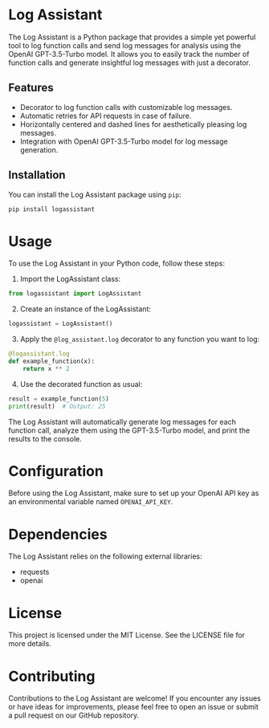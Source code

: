 # Log Assistant

The Log Assistant is a Python package that provides a simple yet powerful tool to log function calls and send log messages for analysis using the OpenAI GPT-3.5-Turbo model. It allows you to easily track the number of function calls and generate insightful log messages with just a decorator.

## Features

- Decorator to log function calls with customizable log messages.
- Automatic retries for API requests in case of failure.
- Horizontally centered and dashed lines for aesthetically pleasing log messages.
- Integration with OpenAI GPT-3.5-Turbo model for log message generation.

## Installation

You can install the Log Assistant package using `pip`:

```bash
pip install logassistant
```

# Usage
To use the Log Assistant in your Python code, follow these steps:

1. Import the LogAssistant class:
```python
from logassistant import LogAssistant
```
2. Create an instance of the LogAssistant:
```python
logassistant = LogAssistant()
```
3. Apply the `@log_assistant.log` decorator to any function you want to log:
```python
@logassistant.log
def example_function(x):
    return x ** 2
```
4. Use the decorated function as usual:
```python
result = example_function(5)
print(result)  # Output: 25
```

The Log Assistant will automatically generate log messages for each function call, analyze them using the GPT-3.5-Turbo model, and print the results to the console.

# Configuration
Before using the Log Assistant, make sure to set up your OpenAI API key as an environmental variable named `OPENAI_API_KEY`.

# Dependencies
The Log Assistant relies on the following external libraries:
- requests
- openai

# License
This project is licensed under the MIT License. See the LICENSE file for more details.

# Contributing
Contributions to the Log Assistant are welcome! If you encounter any issues or have ideas for improvements, please feel free to open an issue or submit a pull request on our GitHub repository.
